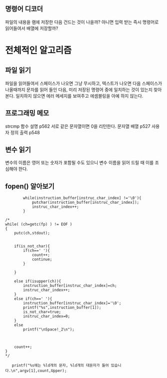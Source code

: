 
## 명령어 디코더
파일의 내용을 램에 저장한 다음 건드는 것이 나을까?
아니면 입력 받는 즉시 명령어로 읽어들여서 배열에 저장할까?


# 전체적인 알고리즘

## 파일 읽기
파일을 읽어들여서 스페이스가 나오면 그냥 무시하고, 텍스트가 나오면 다음 스페이스가 나올때까지 문자를 읽어 들인 다음, 미리 저장된 명령어 중에 일치하는 것이 있는지 찾아본다.
일치하지 않으면 에러 메세지를 보여주고 에셈블링을 아예 하지 않는다.


## 프로그래밍 메모
strcmp 함수 설명 p562
서로 같은 문자열이면 0을 리턴한다.
문자열 배열 p527
사용자 정의 출력 p548

## 변수 읽기
변수의 이름은 영어 또는 숫자가 포함될 수도 있으니 변수 이름을 읽어 드릴 때 이를 조심해야 한다.

## fopen() 알아보기


            while(instruction_buffer[instruc_char_index] !='\0'){
                putchar(instruction_buffer[instruc_char_index]);
                instruc_char_index++;
            }

    /*
    while( (ch=getc(fp) ) != EOF )
    {
        putc(ch,stdout);


        if(is_not_char){
            if(ch==' '){
                count++;
                continue;
            }

        }

        else if(isupper(ch)){
            instruction_buffer[instruc_char_index]=ch;
            instruc_char_index++;
        }
        else if(ch==' '){
            instruction_buffer[instruc_char_index]='\0';
            printf("%s",instruction_buffer[1]);
            is_not_char=true;
            instruc_char_index=0;
        }
        else
            printf("\nSpace!_2\n");



        count++;
    }
    */

       printf("%s에는 %ld개의 문자, %ld개의 대문자가 들어 있습니다.\n",argv[1],count,Upper);

